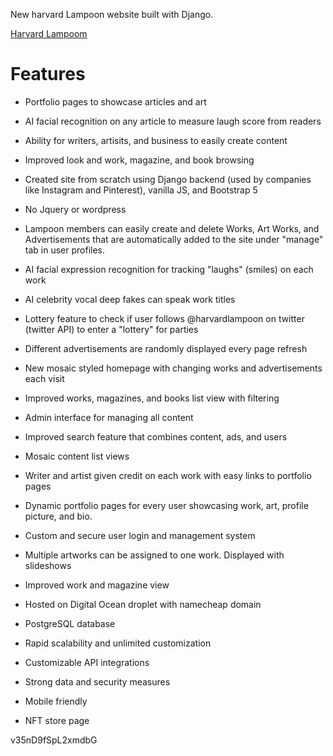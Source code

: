 New harvard Lampoon website built with Django.

[Harvard Lampoom](https://www.harvardlampoom.com)

# Features
* Portfolio pages to showcase articles and art
* AI facial recognition on any article to measure laugh score from readers
* Ability for writers, artisits, and business to easily create content
* Improved look and work, magazine, and book browsing
* Created site from scratch using Django backend (used by companies like Instagram and Pinterest), vanilla JS, and
    Bootstrap 5
* No Jquery or wordpress
* Lampoon members can easily create and delete Works, Art Works, and Advertisements that are automatically added to
    the site under "manage" tab in user profiles.
* AI facial expression recognition for tracking "laughs" (smiles) on each work
* AI celebrity vocal deep fakes can speak work titles
* Lottery feature to check if user follows @harvardlampoon on twitter (twitter API) to enter a "lottery" for parties

* Different advertisements are randomly displayed every page refresh
* New mosaic styled homepage with changing works and advertisements each visit
* Improved works, magazines, and books list view with filtering
* Admin interface for managing all content
* Improved search feature that combines content, ads, and users
* Mosaic content list views
* Writer and artist given credit on each work with easy links to portfolio pages
* Dynamic portfolio pages for every user showcasing work, art, profile picture, and bio.
* Custom and secure user login and management system
* Multiple artworks can be assigned to one work. Displayed with slideshows
* Improved work and magazine view
* Hosted on Digital Ocean droplet with namecheap domain
* PostgreSQL database
* Rapid scalability and unlimited customization
* Customizable API integrations
* Strong data and security measures
* Mobile friendly
* NFT store page


v35nD9fSpL2xmdbG